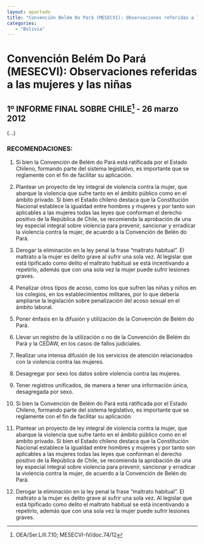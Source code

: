 ```yaml
---
layout: apartado
title: "Convención Belém Do Pará (MESECVI): Observaciones referidas a las mujeres y las niñas"
categories:
   - "Bolivia"
---
```

# Convención Belém Do Pará (MESECVI): Observaciones referidas a las mujeres y las niñas

## 1º INFORME FINAL SOBRE CHILE[^266] - 26 marzo 2012

(…)

### RECOMENDACIONES:

1. Si bien la Convención de Belém do Pará está ratificada por el Estado
Chileno, formando parte del sistema legislativo, es importante que se
reglamente con el fin de facilitar su aplicación.

2. Plantear un proyecto de ley integral de violencia contra la mujer, que
abarque la violencia que sufre tanto en el ámbito público como en el ámbito
privado. Si bien el Estado chileno destaca que la Constitución Nacional
establece la igualdad entre hombres y mujeres y por tanto son aplicables a
las mujeres todas las leyes que conforman el derecho positivo de la
República de Chile, se recomienda la aprobación de una ley especial
integral sobre violencia para prevenir, sancionar y erradicar la violencia
contra la mujer, de acuerdo a la Convención de Belén do Pará.

3. Derogar la eliminación en la ley penal la frase “maltrato habitual”. El
maltrato a la mujer es delito grave al sufrir una sola vez. Al legislar que
está tipificado como delito el maltrato habitual se está incentivando a
repetirlo, además que con una sola vez la mujer puede sufrir lesiones
graves.

4. Penalizar otros tipos de acoso, como los que sufren las niñas y niños en
los colegios, en los establecimientos militares, por lo que debería
ampliarse la legislación sobre penalización del acoso sexual en el ámbito
laboral.

5. Poner énfasis en la difusión y utilización de la Convención de Belém do
Pará.

6. Llevar un registro de la utilización o no de la Convención de Belém do
Pará y la CEDAW, en los casos de fallos judiciales.

7. Realizar una intensa difusión de los servicios de atención relacionados
con la violencia contra las mujeres.

8. Desagregar por sexo los datos sobre violencia contra las mujeres.

9. Tener registros unificados, de manera a tener una información única,
desagregada por sexo.

10. Si bien la Convención de Belém do Pará está ratificada por el Estado
Chileno, formando parte del sistema legislativo, es importante que se
reglamente con el fin de facilitar su aplicación.

11. Plantear un proyecto de ley integral de violencia contra la mujer, que
abarque la violencia que sufre tanto en el ámbito público como en el ámbito
privado. Si bien el Estado chileno destaca que la Constitución Nacional
establece la igualdad entre hombres y mujeres y por tanto son aplicables a
las mujeres todas las leyes que conforman el derecho positivo de la
República de Chile, se recomienda la aprobación de una ley especial
integral sobre violencia para prevenir, sancionar y erradicar la violencia
contra la mujer, de acuerdo a la Convención de Belén do Pará.

12. Derogar la eliminación en la ley penal la frase “maltrato habitual”. El
maltrato a la mujer es delito grave al sufrir una sola vez. Al legislar que
está tipificado como delito el maltrato habitual se está incentivando a
repetirlo, además que con una sola vez la mujer puede sufrir lesiones
graves.

[^266]: OEA/Ser.L/II.7.10; MESECVI-IV/doc.74/12
